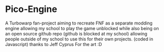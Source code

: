 # Pico-Engine
A Turbowarp fan-project aiming to recreate FNF as a separate modding engine allowing my school to play the game unblocked while also being on an open source github repo (github is blocked at my school) allowing people outside of my school to use this for their own projects. (coded in Javascript) thanks to Jeff Cyprus For the art :D
